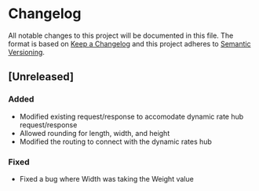 # Changelog

All notable changes to this project will be documented in this file.
The format is based on [Keep a Changelog](http://keepachangelog.com/en/1.0.0/)
and this project adheres to [Semantic Versioning](http://semver.org/spec/v2.0.0.html).

## [Unreleased]

### Added

- Modified existing request/response to accomodate dynamic rate hub request/response
- Allowed rounding for length, width, and height
- Modified the routing to connect with the dynamic rates hub

### Fixed

- Fixed a bug where Width was taking the Weight value
